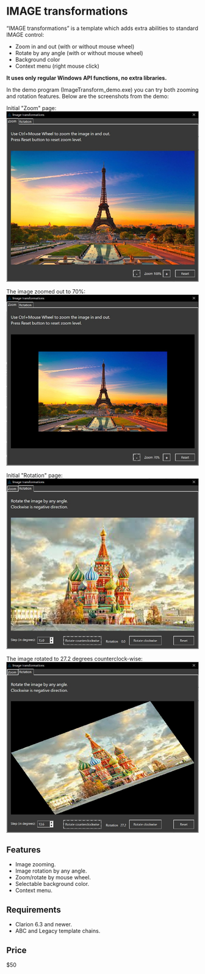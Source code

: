 # IMAGE transformations

“IMAGE transformations” is a template which adds extra abilities to standard IMAGE control:  
- Zoom in and out (with or without mouse wheel)
- Rotate by any angle (with or without mouse wheel)
- Background color
- Context menu (right mouse click)

**It uses only regular Windows API functions, no extra libraries.**

In the demo program (ImageTransform_demo.exe) you can try both zooming and rotation features. Below are the screenshots from the demo:

Initial "Zoom" page:
![imgx-zoom100](https://github.com/mikeduglas/Image-Transformations/blob/master/screenshots/Zoom100.jpg?raw=true)   
  
The image zoomed out to 70%:
![imgx-zoom80](https://github.com/mikeduglas/Image-Transformations/blob/master/screenshots/Zoom70.jpg?raw=true)   
  
Initial "Rotation" page:
![imgx-rotate0](https://github.com/mikeduglas/Image-Transformations/blob/master/screenshots/Rotate0.jpg?raw=true)   
  
The image rotated to 27.2 degrees counterclock-wise:
![imgx-rotate27](https://github.com/mikeduglas/Image-Transformations/blob/master/screenshots/Rotate27.jpg?raw=true)   


## Features
- Image zooming.
- Image rotation by any angle.
- Zoom/rotate by mouse wheel.
- Selectable background color.
- Context menu.

## Requirements
- Clarion 6.3 and newer.
- ABC and Legacy template chains.

## Price
$50
